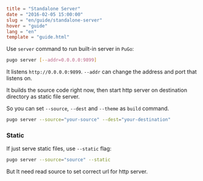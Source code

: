 ```toml
title = "Standalone Server"
date = "2016-02-05 15:00:00"
slug = "en/guide/standalone-server"
hover = "guide"
lang = "en"
template = "guide.html"
```

Use `server` command to run built-in server in `PuGo`:

```bash
pugo server [--addr=0.0.0.0:9899]
```

It listens `http://0.0.0.0:9899`. `--addr` can change the address and port that listens on.

It builds the source code right now, then start http server on destination directory as static file server. 

So you can set `--source`, `--dest` and `--theme` as `build` command.

```bash
pugo server --source="your-source" --dest="your-destination"
```

### Static

If just serve static files, use `--static` flag:

```bash
pugo server --source="source" --static
```

But It need read source to set correct url for http server.